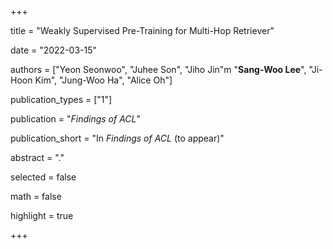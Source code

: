 +++

title = "Weakly Supervised Pre-Training for Multi-Hop Retriever"

date = "2022-03-15"

authors = ["Yeon Seonwoo", "Juhee Son", "Jiho Jin"m "**Sang-Woo Lee**", "Ji-Hoon Kim", "Jung-Woo Ha", "Alice Oh"]

publication_types = ["1"]

publication = "*Findings of ACL*"

publication_short = "In *Findings of ACL* (to appear)"

abstract = "."

selected = false

math = false

highlight = true

+++
